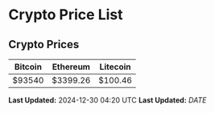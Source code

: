 # Crypto Price List

## Crypto Prices
| Bitcoin | Ethereum | Litecoin |
| ------- | -------- | -------- |
| $93540 | $3399.26 | $100.46 |
**Last Updated:** 2024-12-30 04:20 UTC
**Last Updated:** $DATE$
